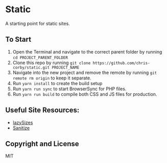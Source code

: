 # Static
A starting point for static sites.

##  To Start
1. Open the Terminal and navigate to the correct parent folder by running `cd PROJECT_PARENT_FOLDER`
1. Clone this repo by running `git clone https://github.com/chris-corby/static.git PROJECT_NAME`
1. Navigate into the new project and remove the remote by running `git remote rm origin` to keep it separate.
1. Run `yarn install` to create the build setup
1. Run `yarn run sync` to start BrowserSync for PHP files.
1. Run `yarn run build` to compile both CSS and JS files for production.

## Useful Site Resources:
* [lazySizes](https://afarkas.github.io/lazysizes/)
* [Sanitize](https://github.com/jonathantneal/sanitize.css)

## Copyright and License
MIT
